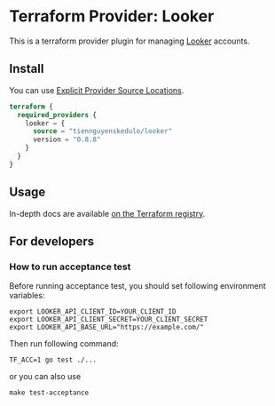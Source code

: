 # Terraform Provider: Looker

This is a terraform provider plugin for managing [Looker](https://www.looker.com/) accounts.

## Install

You can use [Explicit Provider Source Locations](https://www.terraform.io/upgrade-guides/0-13.html#explicit-provider-source-locations).

```terraform
terraform {
  required_providers {
    looker = {
      source = "tiennguyenskedulo/looker"
      version = "0.8.8"
    }
  }
}
```

## Usage

In-depth docs are available [on the Terraform registry](https://registry.terraform.io/providers/tiennguyenskedulo/looker/latest).


## For developers

### How to run acceptance test

Before running acceptance test, you should set following environment variables:

```shell
export LOOKER_API_CLIENT_ID=YOUR_CLIENT_ID
export LOOKER_API_CLIENT_SECRET=YOUR_CLIENT_SECRET
export LOOKER_API_BASE_URL="https://example.com/"
```

Then run following command:

```shell
TF_ACC=1 go test ./...
```

or you can also use

```shell
make test-acceptance
```
